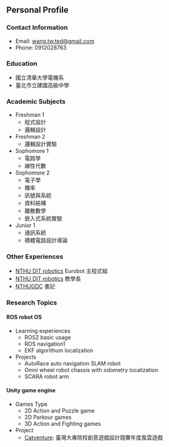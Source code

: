 ## Personal Profile

### Contact Information
- Email: wang.tw.ted@gmail.com
- Phone: 0912028763

### Education
- 國立清華大學電機系
- 臺北市立建國高級中學

### Academic Subjects
- Freshman 1
  - 程式設計
  - 邏輯設計
- Freshman 2
  - 邏輯設計實驗
- Sophomore 1
  - 電路學
  - 線性代數
- Sophomore 2
  - 電子學
  - 機率
  - 訊號與系統
  - 資料結構
  - 離散數學
  - 嵌入式系統實驗
- Junior 1
  - 通訊系統
  - 積體電路設計導論

### Other Experiences
- [NTHU DIT robotics](https://linktr.ee/DITROBOTICS) Eurobot 主程式組
- [NTHU DIT robotics](https://linktr.ee/DITROBOTICS) 教學長
- [NTHUGDC](https://linktr.ee/nthugdc) 書記
### Research Topics
#### ROS robot OS
- Learning experiences
  - ROS2 basic usage
  - ROS navigation1
  - EKF algorithum localization
- Projects
  - AutoRace auto navigation SLAM robot
  - Omni wheel robot chassis with odometry localization
  - SCARA robot arm
#### Unity game engine
- Games Type
  - 2D Action and Puzzle game
  - 2D Parkour games
  - 3D Action and Fighting games
- Project
  - [Catventure](https://gnn.gamer.com.tw/detail.php?sn=262042): 臺灣大專院校創意遊戲設計競賽年度風雲遊戲
